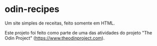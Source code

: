# odin-recipes

Um site simples de receitas, feito somente em HTML. 

Este projeto foi feito como parte de uma das atividades do projeto "The Odin Project" (https://www.theodinproject.com).



